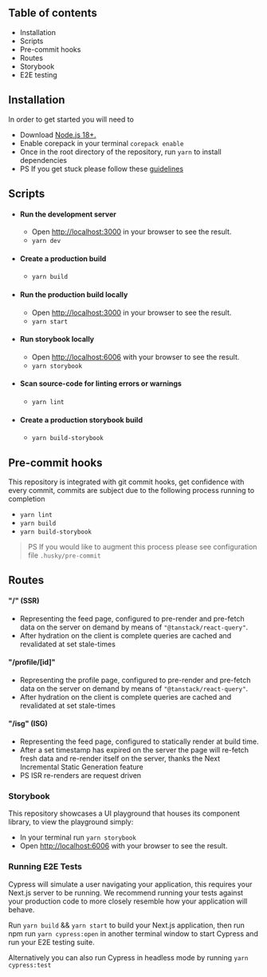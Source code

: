 ## Table of contents
- Installation
- Scripts
- Pre-commit hooks
- Routes
- Storybook
- E2E testing

## Installation
In order to get started you will need to 
- Download [Node.js 18+.](https://nodejs.org/en/download/package-manager)
- Enable corepack in your terminal `corepack enable`
- Once in the root directory of the repository, run `yarn` to install dependencies
- PS If you get stuck please follow these [guidelines](https://yarnpkg.com/getting-started/install) 

## Scripts
- #### Run the development server
    - Open [http://localhost:3000](http://localhost:3000) in your browser to see the result.
    - `yarn dev`
- #### Create a production build
    - `yarn build`
- #### Run the production build locally
    - Open [http://localhost:3000](http://localhost:3000) in your browser to see the result.
    - `yarn start`
- #### Run storybook locally
    - Open [http://localhost:6006](http://localhost:6006) with your browser to see the result.
    - `yarn storybook`
- #### Scan source-code for linting errors or warnings
    - `yarn lint`
- #### Create a production storybook build
    - `yarn build-storybook`

## Pre-commit hooks
This repository is integrated with git commit hooks, get confidence with every commit, commits are subject due to the following process running to completion
- `yarn lint`
- `yarn build`
- `yarn build-storybook`

> PS If you would like to augment this process please see configuration file `.husky/pre-commit`


## Routes
#### "/" (SSR)
- Representing the feed page, configured to pre-render and pre-fetch data on the server on demand by means of `"@tanstack/react-query"`.
- After hydration on the client is complete queries are cached and revalidated at set stale-times
#### "/profile/[id]"
- Representing the profile page, configured to pre-render and pre-fetch data on the server on demand by means of `"@tanstack/react-query"`.
- After hydration on the client is complete queries are cached and revalidated at set stale-times
#### "/isg"  (ISG)
- Representing the feed page, configured to statically render at build time.
- After a set timestamp has expired on the server the page will re-fetch fresh data and re-render itself on the server, thanks the Next Incremental Static Generation feature
- PS ISR re-renders are request driven


### Storybook
This repository showcases a UI playground that houses its component library, to view the playground simply: 
- In your terminal run `yarn storybook`
- Open [http://localhost:6006](http://localhost:6006) with your browser to see the result.


### Running E2E Tests
Cypress will simulate a user navigating your application, this requires your Next.js server to be running. We recommend running your tests against your production code to more closely resemble how your application will behave.

Run `yarn build` && `yarn start` to build your Next.js application, then run npm run `yarn cypress:open` in another terminal window to start Cypress and run your E2E testing suite. 

Alternatively you can also run Cypress in headless mode by running `yarn cypress:test`


